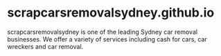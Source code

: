 # scrapcarsremovalsydney.github.io
scrapcarsremovalsydney is one of the leading Sydney car removal businesses. We offer a variety of services including cash for cars, car wreckers and car removal.
